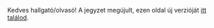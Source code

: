 Kedves hallgató/olvasó! A jegyzet megújult, ezen oldal új verzióját [itt találod](https://nevemlaci.dev/prog2_jegyzet/Törzsanyag/4-dinamikus-memoriakezeles/).